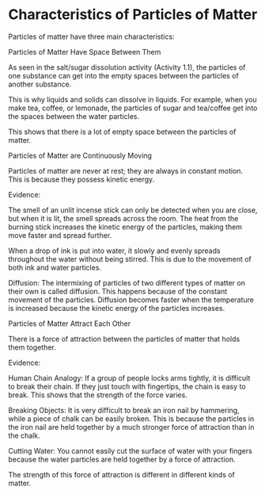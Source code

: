 # Characteristics of Particles of Matter

Particles of matter have three main characteristics:

Particles of Matter Have Space Between Them

As seen in the salt/sugar dissolution activity (Activity 1.1), the particles of one substance can get into the empty spaces between the particles of another substance.

This is why liquids and solids can dissolve in liquids. For example, when you make tea, coffee, or lemonade, the particles of sugar and tea/coffee get into the spaces between the water particles.

This shows that there is a lot of empty space between the particles of matter.

Particles of Matter are Continuously Moving

Particles of matter are never at rest; they are always in constant motion. This is because they possess kinetic energy.

Evidence:

The smell of an unlit incense stick can only be detected when you are close, but when it is lit, the smell spreads across the room. The heat from the burning stick increases the kinetic energy of the particles, making them move faster and spread further.

When a drop of ink is put into water, it slowly and evenly spreads throughout the water without being stirred. This is due to the movement of both ink and water particles.

Diffusion: The intermixing of particles of two different types of matter on their own is called diffusion. This happens because of the constant movement of the particles. Diffusion becomes faster when the temperature is increased because the kinetic energy of the particles increases.

Particles of Matter Attract Each Other

There is a force of attraction between the particles of matter that holds them together.

Evidence:

Human Chain Analogy: If a group of people locks arms tightly, it is difficult to break their chain. If they just touch with fingertips, the chain is easy to break. This shows that the strength of the force varies.

Breaking Objects: It is very difficult to break an iron nail by hammering, while a piece of chalk can be easily broken. This is because the particles in the iron nail are held together by a much stronger force of attraction than in the chalk.

Cutting Water: You cannot easily cut the surface of water with your fingers because the water particles are held together by a force of attraction.

The strength of this force of attraction is different in different kinds of matter.
